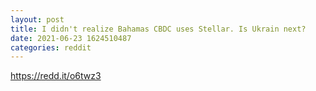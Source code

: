 ```yaml
--- 
layout: post 
title: I didn't realize Bahamas CBDC uses Stellar. Is Ukrain next? 
date: 2021-06-23 1624510487 
categories: reddit 
--- 
```

https://redd.it/o6twz3